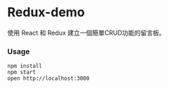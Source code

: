 # Redux-demo

使用 React 和 Redux 建立一個簡單CRUD功能的留言板。

### Usage

```
npm install
npm start
open http://localhost:3000
```